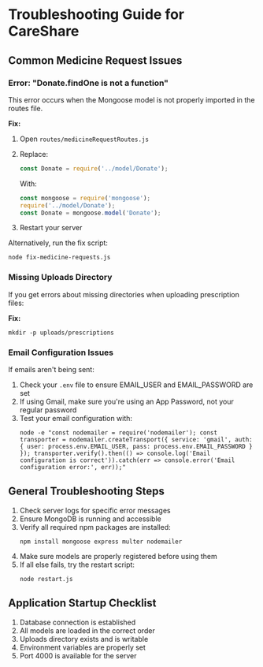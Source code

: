# Troubleshooting Guide for CareShare

## Common Medicine Request Issues

### Error: "Donate.findOne is not a function"

This error occurs when the Mongoose model is not properly imported in the routes file.

**Fix:**
1. Open `routes/medicineRequestRoutes.js`
2. Replace:
   ```javascript
   const Donate = require('../model/Donate');
   ```
   With:
   ```javascript
   const mongoose = require('mongoose');
   require('../model/Donate');
   const Donate = mongoose.model('Donate');
   ```

3. Restart your server

Alternatively, run the fix script:
```
node fix-medicine-requests.js
```

### Missing Uploads Directory

If you get errors about missing directories when uploading prescription files:

**Fix:**
```
mkdir -p uploads/prescriptions
```

### Email Configuration Issues

If emails aren't being sent:

1. Check your `.env` file to ensure EMAIL_USER and EMAIL_PASSWORD are set
2. If using Gmail, make sure you're using an App Password, not your regular password
3. Test your email configuration with:
   ```
   node -e "const nodemailer = require('nodemailer'); const transporter = nodemailer.createTransport({ service: 'gmail', auth: { user: process.env.EMAIL_USER, pass: process.env.EMAIL_PASSWORD } }); transporter.verify().then(() => console.log('Email configuration is correct')).catch(err => console.error('Email configuration error:', err));"
   ```

## General Troubleshooting Steps

1. Check server logs for specific error messages
2. Ensure MongoDB is running and accessible
3. Verify all required npm packages are installed:
   ```
   npm install mongoose express multer nodemailer
   ```
4. Make sure models are properly registered before using them
5. If all else fails, try the restart script:
   ```
   node restart.js
   ```

## Application Startup Checklist

1. Database connection is established
2. All models are loaded in the correct order
3. Uploads directory exists and is writable
4. Environment variables are properly set
5. Port 4000 is available for the server 